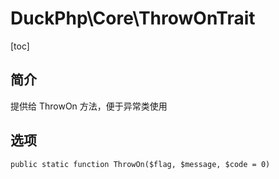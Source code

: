 # DuckPhp\Core\ThrowOnTrait
[toc]

## 简介

提供给 ThrowOn 方法，便于异常类使用
## 选项


    public static function ThrowOn($flag, $message, $code = 0)

